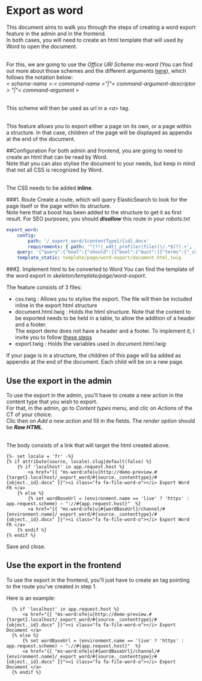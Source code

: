 # Export as word

This document aims to walk you through the steps of creating a word export feature in the admin and in the frontend.<br/>
In both cases, you will need to create an html template that will used by Word to open the document.<br><br>

For this, we are going to use the _Office URI Scheme_ _ms-word_ (You can find out more about those schemes and the different arguments [here](https://docs.microsoft.com/en-us/office/client-developer/office-uri-schemes)), which follows the notation below:<br>
_< scheme-name >:< command-name >"|"< command-argument-descriptor > "|"< command-argument >_<br><br>

This scheme will then be used as url in a _\<a>_ tag.<br><br>

This feature allows you to export either a page on its own, or a page within a structure. In that case, children of the page will be displayed as appendix at the end of the document.

##Configuration
For both admin and frontend, you are going to need to create an html that can be read by Word.<br>
Note that you can also stylise the document to your needs, but keep in mind that not all CSS is recognized by Word.<br><br>

The CSS needs to be added **inline**.

###1. Route
Create a route, which will query ElasticSearch to look for the page itself or the page within its structure.<br>
Note here that a boost has been added to the structure to get it as first result.
For SEO purposes, you should **_disallow_** this route in your _robots.txt_


`````yaml
export_word:
    config:
        path: '/_export_word/{contentType}/{id}.docx'
        requirements: { path: '^(?!(_wdt|_profiler|file)(\/.*$)?).+', _locale: en|fr|nl|de }
    query: '{"query":{"bool":{"should":[{"bool":{"must":[{"terms":{"_contenttype":["%contentType%"]}},{"term":{"_id":"%ouuid%"}}]}},{"bool":{"must":[{"nested":{"path":"paths","query":{"term":{"paths.target":{"value":"%contentType%:%ouuid%","boost":3}}}}},{"nested":{"path":"paths","query":{"term":{"paths.locale":{"value":"%_locale%"}}}}},{"terms":{"_contenttype":["structure"]}}]}}]}},"size":1}'
    template_static: template/page/word-export/document.html.twig
`````

###2. Implement html to be converted to Word
You can find the template of the word export in _skeleton/template/page/word-export_.<br>

The feature consists of 3 files:<br>

- css.twig : Allows you to stylise the export. The file will then be included inline in the export html structure
- document.html.twig : Holds the html structure. Note that the content to be exported needs to be held in a table, to allow the addition of a header and a footer.<br>
The export demo does not have a header and a footer. To implement it, I invite you to follow [these steps](https://mathieu.dekeyzer.net/blog/2021-05-29/handle-page-margin-with-css)
- export.twig : Holds the variables used in _document.html.twig_

If your page is in a structure, the children of this page will ba added as appendix at the end of the document. Each child will be on a new page.
</ul>


## Use the export in the admin
To use the export in the admin, you'll have to create a new action in the content type that you wish to export.<br>
For that, in the admin, go to _Content types_ menu, and clic on _Actions_ of the CT of your choice.<br>
Clic then on _Add a new action_ and fill in the fields. The _render option_ should be **_Raw HTML_**.<br><br>

The body consists of a link that will target the html created above. <br>
````twig
{%- set locale = 'fr' -%}
{% if attribute(source, locale).slug|default(false) %} 
    {% if 'localhost' in app.request.host %}
        <a href="{{ "ms-word:ofe|u|http://demo-preview.#{target}.localhost/_export_word/#{source._contenttype}/#{object._id}.docx" }}"><i class="fa fa-file-word-o"></i> Export Word FR </a>
    {% else %}
        {% set wordBaseUrl = (environment.name == 'live' ? 'https' : app.request.scheme) ~ "://#{app.request.host}"  %}
        <a href="{{ "ms-word:ofe|u|#{wordBaseUrl}/channel/#{environment.name}/_export_word/#{source._contenttype}/#{object._id}.docx" }}"><i class="fa fa-file-word-o"></i> Export Word FR </a>
    {% endif %}
{% endif %}
````

Save and close.

## Use the export in the frontend
To use the export in the frontend, you'll just have to create an <a> tag pointing to the route you've created in step 1.<br>

Here is an example:
````twig
  {% if 'localhost' in app.request.host %}
      <a href="{{ "ms-word:ofe|u|http://demo-preview.#{target}.localhost/_export_word/#{source._contenttype}/#{object._id}.docx" }}"><i class="fa fa-file-word-o"></i> Export Document </a>
  {% else %}
      {% set wordBaseUrl = (environment.name == 'live' ? 'https' : app.request.scheme) ~ "://#{app.request.host}"  %}
      <a href="{{ "ms-word:ofe|u|#{wordBaseUrl}/channel/#{environment.name}/_export_word/#{source._contenttype}/#{object._id}.docx" }}"><i class="fa fa-file-word-o"></i> Export Document </a>
  {% endif %}
````
